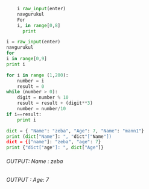 ```python
    i raw_input(enter)
    navgurukul
    For
    i, in range[0,8]
      print
```



```python
i = raw_input(enter)
navgurukul
for
i in range[0,9]
print i
```




```python
for i in range (1,200):
	number = i
	result = 0
while (number > 0):
	digit = number % 10
	result = result + (digit**3)
	number = number/10
if i==result:
	print i
```

```python
dict = { "Name": "zeba", "Age": 7, "Name": "mann1"}
print (dict["Name"]: ", "dict"["Name"])
dict = {["name"]: "zeba", "age": 7}
print {"dict["age"]: ", dict["Age"]}
```

###### OUTPUT: Name : zeba
###### OUTPUT : Age: 7
